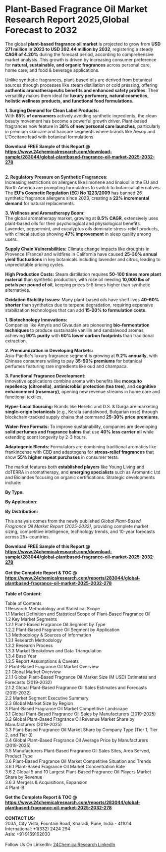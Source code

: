 <h1>Plant-Based Fragrance Oil Market Research Report 2025,Global Forecast to 2032</h1><p>The global <strong>plant-based fragrance oil market</strong> is projected to grow from <strong>USD 271 million in 2023 to USD 392.44 million by 2032</strong>, registering a steady <strong>CAGR of 4.20%</strong> during the forecast period, according to comprehensive market analysis. This growth is driven by increasing consumer preference for <strong>natural, sustainable, and organic fragrances</strong> across personal care, home care, and food &amp; beverage applications.</p><p>Unlike synthetic fragrances, plant-based oils are derived from botanical sources through processes like steam distillation or cold pressing, offering <strong>authentic aromatherapeutic benefits and enhanced safety profiles</strong>. Their versatility makes them ideal for <strong>luxury perfumery, natural cosmetics, holistic wellness products, and functional food formulations</strong>.</p><p><strong>1. Surging Demand for Clean Label Products:</strong><br>
With <strong>65% of consumers</strong> actively avoiding synthetic ingredients, the clean beauty movement has become a powerful growth driver. Plant-based fragrances now feature in <strong>38% of new personal care launches</strong>, particularly in premium skincare and haircare segments where brands like Aesop and L'Occitane lead with botanical formulations.</p><div><b>Download FREE Sample of this Report @ 
            <a href="https://www.24chemicalresearch.com/download-sample/283044/global-plantbased-fragrance-oil-market-2025-2032-278">
            https://www.24chemicalresearch.com/download-sample/283044/global-plantbased-fragrance-oil-market-2025-2032-278</a></b></div><br><p><strong>2. Regulatory Pressure on Synthetic Fragrances:</strong><br>
Increasing restrictions on allergens like limonene and linalool in the EU and North America are prompting formulators to switch to botanical alternatives. The <strong>EU's Cosmetic Regulation (EC) No 1223/2009</strong> has banned 26 synthetic fragrance allergens since 2023, creating a <strong>22% incremental demand</strong> for natural replacements.</p><p><strong>3. Wellness and Aromatherapy Boom:</strong><br>
The global aromatherapy market, growing at <strong>8.5% CAGR</strong>, extensively uses plant-based oils for their psychological and physiological benefits. Lavender, peppermint, and eucalyptus oils dominate stress-relief products, with clinical studies showing <strong>47% improvement</strong> in sleep quality among users.</p><p><strong>Supply Chain Vulnerabilities:</strong> Climate change impacts like droughts in Provence (France) and wildfires in California have caused <strong>25-30% annual yield fluctuations</strong> in key botanicals including lavender and citrus, leading to unpredictable pricing cycles.</p><p><strong>High Production Costs:</strong> Steam distillation requires <strong>50-100 times more plant material</strong> than synthetic production, with rose oil needing <strong>10,000 lbs of petals per pound of oil</strong>, keeping prices 5-8 times higher than synthetic alternatives.</p><p><strong>Oxidation Stability Issues:</strong> Many plant-based oils have shelf lives <strong>40-60% shorter</strong> than synthetics due to terpene degradation, requiring expensive stabilization technologies that can add <strong>15-20% to formulation costs</strong>.</p><p><strong>1. Biotechnology Innovations:</strong><br>
Companies like Amyris and Givaudan are pioneering <strong>bio-fermentation techniques</strong> to produce sustainable vanillin and sandalwood aromas, achieving <strong>90% purity</strong> with <strong>60% lower carbon footprints</strong> than traditional extraction.</p><p><strong>2. Premiumization in Developing Markets:</strong><br>
Asia-Pacific's luxury fragrance segment is growing at <strong>9.2% annually</strong>, with Chinese consumers willing to pay <strong>35-50% premiums</strong> for botanical perfumes featuring rare ingredients like oud and champaca.</p><p><strong>3. Functional Fragrance Development:</strong><br>
Innovative applications combine aroma with benefits like <strong>mosquito repellency (citronella)</strong>, <strong>antimicrobial protection (tea tree)</strong>, and <strong>cognitive enhancement (rosemary)</strong>, opening new revenue streams in home care and functional textiles.</p><p><strong>Hyper-Local Sourcing:</strong> Brands like Heretic and D.S. &amp; Durga are marketing <strong>single-origin botanicals</strong> (e.g., Kerala sandalwood, Bulgarian rose) through blockchain-tracked supply chains that command <strong>25-30% price premiums</strong>.</p><p><strong>Water-Free Formats:</strong> To improve sustainability, companies are developing <strong>solid perfumes and fragrance balms</strong> that use <strong>40% less carrier oil</strong> while extending scent longevity by 2-3 hours.</p><p><strong>Adaptogenic Blends:</strong> Formulators are combining traditional aromatics like frankincense with CBD and adaptogens for <strong>stress-relief fragrances</strong> that show <strong>55% higher repeat purchases</strong> in consumer tests.</p><p>The market features both <strong>established players</strong> like Young Living and doTERRA in aromatherapy, and <strong>emerging specialists</strong> such as Aromantic Ltd and Biolandes focusing on organic certifications. Strategic developments include:</p><p><strong>By Type:</strong></p><p><strong>By Application:</strong></p><p><strong>By Distribution:</strong></p><p>This analysis comes from the newly published <em>Global Plant-Based Fragrance Oil Market Report (2025-2032)</em>, providing complete market sizing, competitive intelligence, technology trends, and 10-year forecasts across 25+ countries.</p><div><b>Download FREE Sample of this Report @ 
            <a href="https://www.24chemicalresearch.com/download-sample/283044/global-plantbased-fragrance-oil-market-2025-2032-278">
            https://www.24chemicalresearch.com/download-sample/283044/global-plantbased-fragrance-oil-market-2025-2032-278</a></b></div><br><div><b>Get the Complete Report & TOC @ 
            <a href="https://www.24chemicalresearch.com/reports/283044/global-plantbased-fragrance-oil-market-2025-2032-278">
            https://www.24chemicalresearch.com/reports/283044/global-plantbased-fragrance-oil-market-2025-2032-278</a></b></div><br>
            <b>Table of Content:</b><p>Table of Contents<br />
1 Research Methodology and Statistical Scope<br />
1.1 Market Definition and Statistical Scope of Plant-Based Fragrance Oil<br />
1.2 Key Market Segments<br />
1.2.1 Plant-Based Fragrance Oil Segment by Type<br />
1.2.2 Plant-Based Fragrance Oil Segment by Application<br />
1.3 Methodology & Sources of Information<br />
1.3.1 Research Methodology<br />
1.3.2 Research Process<br />
1.3.3 Market Breakdown and Data Triangulation<br />
1.3.4 Base Year<br />
1.3.5 Report Assumptions & Caveats<br />
2 Plant-Based Fragrance Oil Market Overview<br />
2.1 Global Market Overview<br />
2.1.1 Global Plant-Based Fragrance Oil Market Size (M USD) Estimates and Forecasts (2019-2032)<br />
2.1.2 Global Plant-Based Fragrance Oil Sales Estimates and Forecasts (2019-2032)<br />
2.2 Market Segment Executive Summary<br />
2.3 Global Market Size by Region<br />
3 Plant-Based Fragrance Oil Market Competitive Landscape<br />
3.1 Global Plant-Based Fragrance Oil Sales by Manufacturers (2019-2025)<br />
3.2 Global Plant-Based Fragrance Oil Revenue Market Share by Manufacturers (2019-2025)<br />
3.3 Plant-Based Fragrance Oil Market Share by Company Type (Tier 1, Tier 2, and Tier 3)<br />
3.4 Global Plant-Based Fragrance Oil Average Price by Manufacturers (2019-2025)<br />
3.5 Manufacturers Plant-Based Fragrance Oil Sales Sites, Area Served, Product Type<br />
3.6 Plant-Based Fragrance Oil Market Competitive Situation and Trends<br />
3.6.1 Plant-Based Fragrance Oil Market Concentration Rate<br />
3.6.2 Global 5 and 10 Largest Plant-Based Fragrance Oil Players Market Share by Revenue<br />
3.6.3 Mergers & Acquisitions, Expansion<br />
4 Plant-B</p><div><b>Get the Complete Report & TOC @ 
            <a href="https://www.24chemicalresearch.com/reports/283044/global-plantbased-fragrance-oil-market-2025-2032-278">
            https://www.24chemicalresearch.com/reports/283044/global-plantbased-fragrance-oil-market-2025-2032-278</a></b></div><br><b>CONTACT US:</b><br>
            203A, City Vista, Fountain Road, Kharadi, Pune, India - 411014<br>
            International: +1(332) 2424 294<br>
            Asia: +91 9169162030 <br><br>
            Follow Us On LinkedIn: <a href="https://www.linkedin.com/company/24chemicalresearch/">24ChemicalResearch LinkedIn</a>